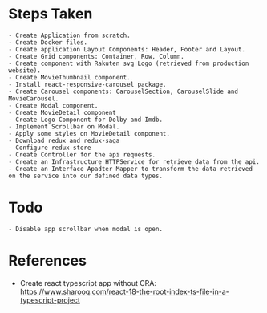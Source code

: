 # Steps Taken
    - Create Application from scratch.
    - Create Docker files.
    - Create application Layout Components: Header, Footer and Layout.
    - Create Grid components: Container, Row, Column.
    - Create component with Rakuten svg Logo (retrieved from production website).
    - Create MovieThumbnail component.
    - Install react-responsive-carousel package.
    - Create Carousel components: CarouselSection, CarouselSlide and MovieCarousel.
    - Create Modal component.
    - Create MovieDetail component
    - Create Logo Component for Dolby and Imdb.
    - Implement Scrollbar on Modal.
    - Apply some styles on MovieDetail component.
    - Download redux and redux-saga
    - Configure redux store
    - Create Controller for the api requests.
    - Create an Infrastructure HTTPService for retrieve data from the api.
    - Create an Interface Apadter Mapper to transform the data retrieved on the service into our defined data types.
    
    

    
# Todo
    - Disable app scrollbar when modal is open.
# References
 - Create react typescript app without CRA: https://www.sharooq.com/react-18-the-root-index-ts-file-in-a-typescript-project
